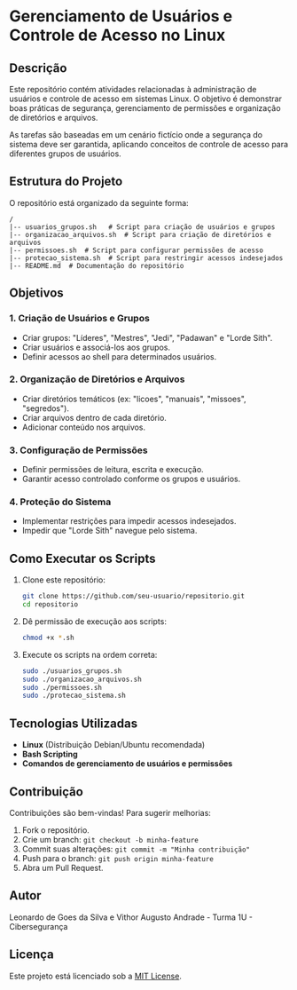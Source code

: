 # Gerenciamento de Usuários e Controle de Acesso no Linux

## Descrição
Este repositório contém atividades relacionadas à administração de usuários e controle de acesso em sistemas Linux. O objetivo é demonstrar boas práticas de segurança, gerenciamento de permissões e organização de diretórios e arquivos.

As tarefas são baseadas em um cenário fictício onde a segurança do sistema deve ser garantida, aplicando conceitos de controle de acesso para diferentes grupos de usuários.

## Estrutura do Projeto
O repositório está organizado da seguinte forma:

```
/
|-- usuarios_grupos.sh   # Script para criação de usuários e grupos
|-- organizacao_arquivos.sh  # Script para criação de diretórios e arquivos
|-- permissoes.sh  # Script para configurar permissões de acesso
|-- protecao_sistema.sh  # Script para restringir acessos indesejados
|-- README.md  # Documentação do repositório
```

## Objetivos

### 1. Criação de Usuários e Grupos
- Criar grupos: "Líderes", "Mestres", "Jedi", "Padawan" e "Lorde Sith".
- Criar usuários e associá-los aos grupos.
- Definir acessos ao shell para determinados usuários.

### 2. Organização de Diretórios e Arquivos
- Criar diretórios temáticos (ex: "licoes", "manuais", "missoes", "segredos").
- Criar arquivos dentro de cada diretório.
- Adicionar conteúdo nos arquivos.

### 3. Configuração de Permissões
- Definir permissões de leitura, escrita e execução.
- Garantir acesso controlado conforme os grupos e usuários.

### 4. Proteção do Sistema
- Implementar restrições para impedir acessos indesejados.
- Impedir que "Lorde Sith" navegue pelo sistema.

## Como Executar os Scripts
1. Clone este repositório:
   ```sh
   git clone https://github.com/seu-usuario/repositorio.git
   cd repositorio
   ```
2. Dê permissão de execução aos scripts:
   ```sh
   chmod +x *.sh
   ```
3. Execute os scripts na ordem correta:
   ```sh
   sudo ./usuarios_grupos.sh
   sudo ./organizacao_arquivos.sh
   sudo ./permissoes.sh
   sudo ./protecao_sistema.sh
   ```

## Tecnologias Utilizadas
- **Linux** (Distribuição Debian/Ubuntu recomendada)
- **Bash Scripting**
- **Comandos de gerenciamento de usuários e permissões**

## Contribuição
Contribuições são bem-vindas! Para sugerir melhorias:
1. Fork o repositório.
2. Crie um branch: `git checkout -b minha-feature`
3. Commit suas alterações: `git commit -m "Minha contribuição"`
4. Push para o branch: `git push origin minha-feature`
5. Abra um Pull Request.

## Autor
Leonardo de Goes da Silva e Vithor Augusto Andrade - Turma 1U - Cibersegurança

## Licença
Este projeto está licenciado sob a [MIT License](LICENSE).

